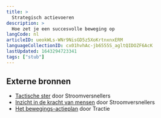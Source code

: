 ```yaml
---
title: >
  Strategisch actievoeren
description: >
  Hoe zet je een succesvolle beweging op
langCode: nl
articleID: ueokWLs-WNr9NisGD5z5XoKrtnxnxERM
languageCollectionID: cx01hvhAc-jb6555S_agltQIDOZF6AcK
lastUpdated: 1643294723341
tags: ["stub"]
---
```


## Externe bronnen

-   [Tactische ster](https://www.stroomversnellers.org/app/uploads/2020/10/HandleidingTactischeSter_Stroomversnellers.pdf) door Stroomversnellers
-   [Inzicht in de kracht van mensen](https://www.stroomversnellers.org/app/uploads/2021/06/HandleidingKrachtVanMensen_Stroomversnellers.pdf) door Stroomversnellers
-   [Het bewegings-actieplan](https://www.stroomversnellers.org/app/uploads/2019/05/HO-Het-bewegingsactieplan-Tractie.pdf) door Tractie